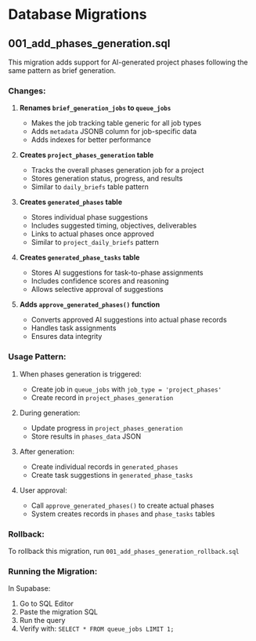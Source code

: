 # Database Migrations

## 001_add_phases_generation.sql

This migration adds support for AI-generated project phases following the same pattern as brief generation.

### Changes:

1. **Renames `brief_generation_jobs` to `queue_jobs`**
   - Makes the job tracking table generic for all job types
   - Adds `metadata` JSONB column for job-specific data
   - Adds indexes for better performance

2. **Creates `project_phases_generation` table**
   - Tracks the overall phases generation job for a project
   - Stores generation status, progress, and results
   - Similar to `daily_briefs` table pattern

3. **Creates `generated_phases` table**
   - Stores individual phase suggestions
   - Includes suggested timing, objectives, deliverables
   - Links to actual phases once approved
   - Similar to `project_daily_briefs` pattern

4. **Creates `generated_phase_tasks` table**
   - Stores AI suggestions for task-to-phase assignments
   - Includes confidence scores and reasoning
   - Allows selective approval of suggestions

5. **Adds `approve_generated_phases()` function**
   - Converts approved AI suggestions into actual phase records
   - Handles task assignments
   - Ensures data integrity

### Usage Pattern:

1. When phases generation is triggered:
   - Create job in `queue_jobs` with `job_type = 'project_phases'`
   - Create record in `project_phases_generation`

2. During generation:
   - Update progress in `project_phases_generation`
   - Store results in `phases_data` JSON

3. After generation:
   - Create individual records in `generated_phases`
   - Create task suggestions in `generated_phase_tasks`

4. User approval:
   - Call `approve_generated_phases()` to create actual phases
   - System creates records in `phases` and `phase_tasks` tables

### Rollback:

To rollback this migration, run `001_add_phases_generation_rollback.sql`

### Running the Migration:

In Supabase:
1. Go to SQL Editor
2. Paste the migration SQL
3. Run the query
4. Verify with: `SELECT * FROM queue_jobs LIMIT 1;`
